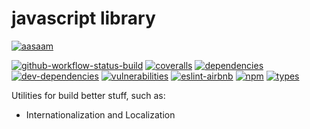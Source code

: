 # javascript library

[![aasaam](https://img.shields.io/badge/aasaam-software%20development%20group-0277bd?style=flat-square)](https://github.com/aasaam)

[![github-workflow-status-build](https://img.shields.io/github/workflow/status/aasaam/js-lib/build?style=flat-square)](https://github.com/aasaam/js-lib/actions?query=workflow%3Abuild)
[![coveralls](https://img.shields.io/coveralls/github/aasaam/js-lib?style=flat-square)](https://coveralls.io/github/aasaam/js-lib)
[![dependencies](https://img.shields.io/david/aasaam/js-lib?style=flat-square)](https://david-dm.org/aasaam/js-lib)
[![dev-dependencies](https://img.shields.io/david/dev/aasaam/js-lib?style=flat-square)](https://david-dm.org/aasaam/js-lib?type=dev)
[![vulnerabilities](https://img.shields.io/snyk/vulnerabilities/github/aasaam/js-lib?style=flat-square)](https://snyk.io/test/github/aasaam/js-lib)
[![eslint-airbnb](https://img.shields.io/badge/eslint-airbnb-FF5A5F?logo=airbnb&style=flat-square)](https://github.com/airbnb/javascript)
[![npm](https://img.shields.io/npm/v/@aasaam/js-lib?style=flat-square)](https://www.npmjs.com/package/@aasaam/js-lib)
[![types](https://img.shields.io/npm/types/@aasaam/js-lib?style=flat-square)](https://www.npmjs.com/package/@aasaam/js-lib)

Utilities for build better stuff, such as:

* Internationalization and Localization

